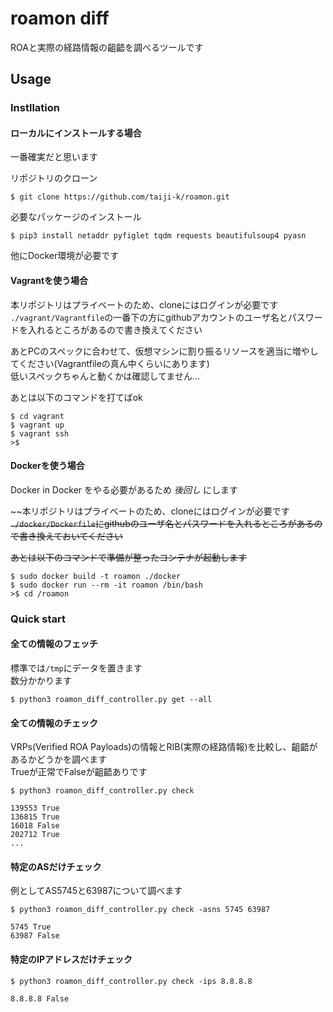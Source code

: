 # roamon diff
ROAと実際の経路情報の齟齬を調べるツールです

## Usage
### Instllation
#### ローカルにインストールする場合
一番確実だと思います

リポジトリのクローン
```
$ git clone https://github.com/taiji-k/roamon.git
```

必要なパッケージのインストール
```
$ pip3 install netaddr pyfiglet tqdm requests beautifulsoup4 pyasn
```

他にDocker環境が必要です

#### Vagrantを使う場合
本リポジトリはプライベートのため、cloneにはログインが必要です  
`./vagrant/Vagrantfile`の一番下の方にgithubアカウントのユーザ名とパスワードを入れるところがあるので書き換えてください

あとPCのスペックに合わせて、仮想マシンに割り振るリソースを適当に増やしてください(Vagrantfileの真ん中くらいにあります)  
低いスペックちゃんと動くかは確認してません...
  
あとは以下のコマンドを打てばok
```
$ cd vagrant
$ vagrant up
$ vagrant ssh
>$ 
```

#### Dockerを使う場合
Docker in Docker をやる必要があるため *後回し* にします

~~本リポジトリはプライベートのため、cloneにはログインが必要です
~~`./docker/Dockerfile`にgithubのユーザ名とパスワードを入れるところがあるので書き換えておいてください~~

~~あとは以下のコマンドで準備が整ったコンテナが起動します~~

```
$ sudo docker build -t roamon ./docker
$ sudo docker run --rm -it roamon /bin/bash
>$ cd /roamon
```



### Quick start

#### 全ての情報のフェッチ 
標準では`/tmp`にデータを置きます   
数分かかります
```
$ python3 roamon_diff_controller.py get --all
```
#### 全ての情報のチェック
VRPs(Verified ROA Payloads)の情報とRIB(実際の経路情報)を比較し、齟齬があるかどうかを調べます  
Trueが正常でFalseが齟齬ありです  
```
$ python3 roamon_diff_controller.py check

139553 True
136815 True
16018 False
202712 True
...
```

#### 特定のASだけチェック
例としてAS5745と63987について調べます  
```
$ python3 roamon_diff_controller.py check -asns 5745 63987

5745 True
63987 False
```

#### 特定のIPアドレスだけチェック
```
$ python3 roamon_diff_controller.py check -ips 8.8.8.8

8.8.8.8 False
```
